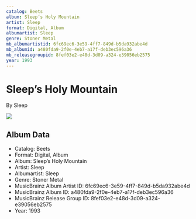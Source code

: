 ```yaml
---
catalog: Beets
album: Sleep’s Holy Mountain
artist: Sleep
format: Digital, Album
albumartist: Sleep
genre: Stoner Metal
mb_albumartistid: 6fc69ec6-3e59-4ff7-849d-b5da932abe4d
mb_albumid: a480fda9-2f0e-4eb7-a17f-deb3ec596a36
mb_releasegroupid: 8fef03e2-e48d-3d09-a324-e39056eb2575
year: 1993
---
```


# Sleep’s Holy Mountain

By Sleep

![](../../assets/beetscovers/Sleep-Sleep’s_Holy_Mountain.jpg)

## Album Data

- Catalog: Beets
- Format: Digital, Album
- Album: Sleep’s Holy Mountain
- Artist: Sleep
- Albumartist: Sleep
- Genre: Stoner Metal
- MusicBrainz Album Artist ID: 6fc69ec6-3e59-4ff7-849d-b5da932abe4d
- MusicBrainz Album ID: a480fda9-2f0e-4eb7-a17f-deb3ec596a36
- MusicBrainz Release Group ID: 8fef03e2-e48d-3d09-a324-e39056eb2575
- Year: 1993

